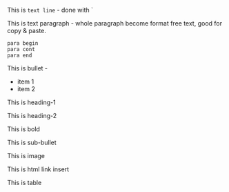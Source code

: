 This is `text line` - done with `

This is text paragraph - whole paragraph become format free text, good for copy & paste.
```
para begin
para cont
para end
```
This is bullet -

* item 1
* item 2

This is heading-1 

This is heading-2

This is bold

This is sub-bullet

This is image

This is html link insert

This is table

